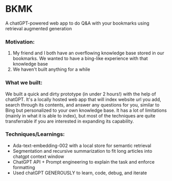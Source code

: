 # BKMK
A chatGPT-powered web app to do Q&A with your bookmarks using retrieval augmented generation

### Motivation:
1. My friend and I both have an overflowing knowledge base stored in our bookmarks. We wanted to have a bing-like experience with that knowledge base
2. We haven't built anything for a while 


### What we built:
We built a quick and dirty prototype (in under 2 hours!) with the help of chatGPT. It's a locally hosted web app that will index website url you add, search through its contents, and answer any questions for you, similar to Bing but personalized to your own knowledge base. It has a lot of limitations (mainly in what it is able to index), but most of the techniques are quite transferrable if you are interested in expanding its capability.


### Techniques/Learnings:
- Ada-text-embedding-002 with a local store for semantic retrieval
- Segmentation and recursive summarization to fit long articles into chatgpt context window
- ChatGPT API + Prompt engineering to explain the task and enforce formatting
- Used chatGPT GENEROUSLY to learn, code, debug, and iterate
